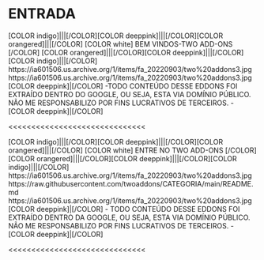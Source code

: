 # ENTRADA

<channels>
<channel>
<name>[COLOR indigo]|||[/COLOR][COLOR deeppink]|||[/COLOR][COLOR orangered]|||[/COLOR] [COLOR white] BEM VINDOS-TWO ADD-ONS [/COLOR] [COLOR orangered]|||[/COLOR][COLOR deeppink]|||[/COLOR][COLOR indigo]|||[/COLOR]</name>
<thumbnail>https://ia601506.us.archive.org/1/items/fa_20220903/two%20addons3.jpg</thumbnail>
<fanart>https://ia601506.us.archive.org/1/items/fa_20220903/two%20addons3.jpg</fanart>
<info>
[COLOR deeppink]|[/COLOR] -TODO CONTEÚDO DESSE EDDONS FOI EXTRAÍDO DENTRO DO GOOGLE, OU SEJA, ESTA VIA DOMÍNIO PÚBLICO. NÃO ME RESPONSABILIZO POR FINS LUCRATIVOS DE TERCEIROS. - [COLOR deeppink]|[/COLOR]</info>
</channel>
</channels>

<<<<<<<<<<<<<<<<<<<<<<<<<<<<<<

<channels>
<channel>
<name>[COLOR indigo]|||[/COLOR][COLOR deeppink]|||[/COLOR][COLOR orangered]|||[/COLOR] [COLOR white] ENTRE NO TWO ADD-ONS [/COLOR] [COLOR orangered]|||[/COLOR][COLOR deeppink]|||[/COLOR][COLOR indigo]|||[/COLOR]</name>
<thumbnail>https://ia601506.us.archive.org/1/items/fa_20220903/two%20addons3.jpg</thumbnail>
<externallink>https://raw.githubusercontent.com/twoaddons/CATEGORIA/main/README.md</externallink>
<fanart>https://ia601506.us.archive.org/1/items/fa_20220903/two%20addons3.jpg</fanart>
<info>
[COLOR deeppink]|[/COLOR] - TODO CONTEÚDO DESSE EDDONS FOI EXTRAÍDO DENTRO DA GOOGLE, OU SEJA, ESTA VIA DOMÍNIO PÚBLICO. NÃO ME RESPONSABILIZO POR FINS LUCRATIVOS DE TERCEIROS. - [COLOR deeppink]|[/COLOR]</info>
</channel>
</channels>  
 
<<<<<<<<<<<<<<<<<<<<<<<<<<<<<<  
 
